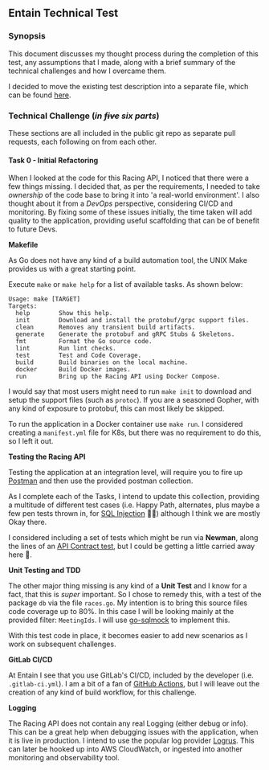 ## Entain Technical Test

### Synopsis

This document discusses my thought process during the completion of this test, any assumptions that I made, along with a brief summary of the technical challenges and how I overcame them.

I decided to move the existing test description into a separate file, which can be found [here](TEST.md).

### Technical Challenge (*in ~~five~~ six parts*)
These sections are all included in the public git repo as separate pull requests, each following on from each other.
#### Task 0 - Initial Refactoring
When I looked at the code for this Racing API, I noticed that there were a few things missing. I decided that, as per the requirements, I needed to take *ownership* of the code base to bring it into 'a real-world environment'. I also thought about it from a *DevOps* perspective, considering  CI/CD and monitoring. By fixing some of these issues initially, the time taken will add quality to the application, providing useful scaffolding that can be of benefit to future Devs.

**Makefile**

As Go does not have any kind of a build automation tool, the UNIX Make provides us with a great starting point. 

Execute `make` or `make help` for a list of available tasks. As shown below:

```shell
Usage: make [TARGET]
Targets:
  help        Show this help.
  init        Download and install the protobuf/grpc support files.
  clean       Removes any transient build artifacts.
  generate    Generate the protobuf and gRPC Stubs & Skeletons.
  fmt         Format the Go source code.
  lint        Run lint checks.
  test        Test and Code Coverage.
  build       Build binaries on the local machine.
  docker      Build Docker images.
  run         Bring up the Racing API using Docker Compose.
```

I would say that most users might need to run `make init` to download and setup the support files (such as `protoc`). If you are a seasoned Gopher, with any kind of exposure to protobuf, this can most likely be skipped.

To run the application in a Docker container use `make run`. I considered creating a `manifest.yml` file for K8s, but there was no requirement to do this, so I left it out.

**Testing the Racing API**

Testing the application at an integration level, will require you to fire up [Postman](https://www.postman.com/) and then use the provided postman collection.

As I complete each of the Tasks, I intend to update this collection, providing a multitude of different test cases (i.e. Happy Path, alternates, plus maybe a few pen tests thrown in, for [SQL Injection](https://owasp.org/www-community/attacks/SQL_Injection) 🦹‍♂️) although I think we are mostly Okay there.

I considered including a set of tests which might be run via **Newman**, along the lines of an [API Contract test](https://medium.com/velotio-perspectives/api-testing-using-postman-and-newman-6c68c33303fc), but I could be getting a little carried away here 🙉.

**Unit Testing and TDD**

The other major thing missing is any kind of a **Unit Test** and I know for a fact, that this is *super* important. So I chose to remedy this, with a test of the package `db` via the file `races.go`. My intention is to bring this source files code coverage up to 80%. In this case I will be looking mainly at the provided filter: `MeetingIds`. I will use [go-sqlmock](https://github.com/DATA-DOG/go-sqlmock) to implement this. 

With this test code in place, it becomes easier to add new scenarios as I work on subsequent challenges.

**GitLab CI/CD**

At Entain I see that you use GitLab's CI/CD, included by the developer (i.e. `.gitlab-ci.yml`). I am a bit of a fan of [GitHub Actions](https://docs.github.com/en/actions), but I will leave out the creation of any kind of build workflow, for this challenge.

**Logging**

The Racing API does not contain any real Logging (either debug or info). This can be a great help when debugging issues with the application, when it is live in production. I intend to use the popular log provider [Logrus](github.com/sirupsen/logrus). 
This can later be hooked up into AWS CloudWatch, or ingested into another monitoring and observability tool.
